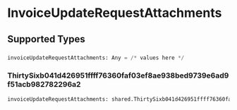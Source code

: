 # InvoiceUpdateRequestAttachments


## Supported Types

### 

```python
invoiceUpdateRequestAttachments: Any = /* values here */
```

### ThirtySixb041d426951ffff76360faf03ef8ae938bed9739e6ad9f51acb982782296a2

```python
invoiceUpdateRequestAttachments: shared.ThirtySixb041d426951ffff76360faf03ef8ae938bed9739e6ad9f51acb982782296a2 = /* values here */
```


